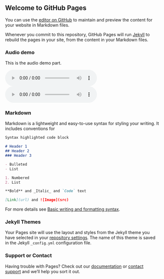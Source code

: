 ## Welcome to GitHub Pages

You can use the [editor on GitHub](https://github.com/Cathy0610/IS2022-VocEmb4Sep-SVS/edit/gh-pages/index.md) to maintain and preview the content for your website in Markdown files.

Whenever you commit to this repository, GitHub Pages will run [Jekyll](https://jekyllrb.com/) to rebuild the pages in your site, from the content in your Markdown files.

### Audio demo
This is the audio demo part.

<audio controls>
  <source src="wav/HDemucs_Atrophy_01.wav" type="audio/wav">
Your browser does not support the audio element.
</audio>

<audio controls>
  <source src="wav/Mix_Atrophy_01L.wav" type="audio/wav">
Your browser does not support the audio element.
</audio>

### Markdown

Markdown is a lightweight and easy-to-use syntax for styling your writing. It includes conventions for

```markdown
Syntax highlighted code block

# Header 1
## Header 2
### Header 3

- Bulleted
- List

1. Numbered
2. List

**Bold** and _Italic_ and `Code` text

[Link](url) and ![Image](src)
```

For more details see [Basic writing and formatting syntax](https://docs.github.com/en/github/writing-on-github/getting-started-with-writing-and-formatting-on-github/basic-writing-and-formatting-syntax).

### Jekyll Themes

Your Pages site will use the layout and styles from the Jekyll theme you have selected in your [repository settings](https://github.com/Cathy0610/IS2022-VocEmb4Sep-SVS/settings/pages). The name of this theme is saved in the Jekyll `_config.yml` configuration file.

### Support or Contact

Having trouble with Pages? Check out our [documentation](https://docs.github.com/categories/github-pages-basics/) or [contact support](https://support.github.com/contact) and we’ll help you sort it out.
